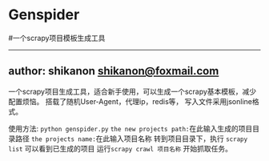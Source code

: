 ﻿# Genspider
#一个scrapy项目模板生成工具

--------------------
author: shikanon <shikanon@foxmail.com>
----------------------
一个scrapy项目生成工具，适合新手使用，可以生成一个scrapy基本模板，减少配置烦恼。
搭载了随机User-Agent，代理ip，redis等，
写入文件采用jsonline格式。

使用方法:
`python genspider.py`
`the new projects path:`在此输入生成的项目目录路径
`the projects name:`在此输入项目名称
转到项目目录下，执行
`scrapy list`
可以看到已生成的项目
运行`scrapy crawl 项目名称` 开始抓取任务。